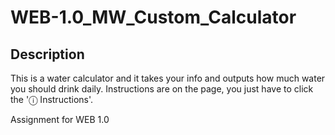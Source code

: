 # WEB-1.0_MW_Custom_Calculator
## Description
This is a water calculator and it takes your info and outputs how much water you should drink daily. Instructions are on the page, you just have to click the '&#9432; Instructions'.

Assignment for WEB 1.0
